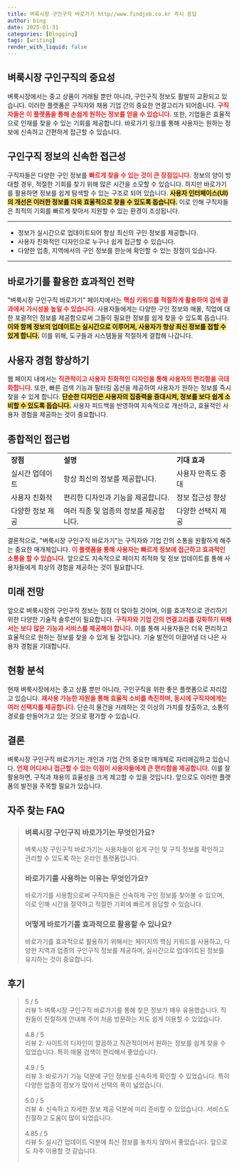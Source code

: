 ```yaml
---
title: 벼룩시장 구인구직 바로가기 http//www.findjob.co.kr 즉시 응답
author: bing
date: 2025-01-31
categories: [Blogging]
tags: [writing]
render_with_liquid: false
---
```



<h2 id='벼룩시장 구인구직의 중요성'>벼룩시장 구인구직의 중요성</h2>

<p>벼룩시장에서는 중고 상품이 거래될 뿐만 아니라, 구인구직 정보도 활발히 교환되고 있습니다. 이러한 플랫폼은 구직자와 채용 기업 간의 중요한 연결고리가 되어줍니다. <b><span style="color: #ee2323;">구직자들은 이 플랫폼을 통해 손쉽게 원하는 정보를 얻을 수 있습니다.</span></b> 또한, 기업들은 효율적으로 인재를 찾을 수 있는 기회를 제공합니다. 바로가기 링크를 통해 사용자는 원하는 정보에 신속하고 간편하게 접근할 수 있습니다.</p>

<h2 id='구인구직 정보의 신속한 접근성'>구인구직 정보의 신속한 접근성</h2>

<p>구직자들은 다양한 구인 정보를 <b><span style="color: #ee2323;">빠르게 찾을 수 있는 것이 큰 장점입니다.</span></b> 정보의 양이 방대할 경우, 적절한 기회를 찾기 위해 많은 시간을 소모할 수 있습니다. 하지만 바로가기를 활용하면 정보를 쉽게 탐색할 수 있는 구조로 되어 있습니다. <b><span style="background-color: #ffe066;">사용자 인터페이스(UI)의 개선은 이러한 정보를 더욱 효율적으로 찾을 수 있도록 돕습니다.</span></b> 이로 인해 구직자들은 최적의 기회를 빠르게 찾아서 지원할 수 있는 환경이 조성됩니다.</p>

<hr />

<ul>
    <li>정보가 실시간으로 업데이트되어 항상 최신의 구인 정보를 제공합니다.</li>
    <li>사용자 친화적인 디자인으로 누구나 쉽게 접근할 수 있습니다.</li>
    <li>다양한 업종, 지역에서의 구인 정보를 한눈에 확인할 수 있는 장점이 있습니다.</li>
</ul>

<hr />

<h2 id='바로가기를 활용한 효과적인 전략'>바로가기를 활용한 효과적인 전략</h2>

<p>"벼룩시장 구인구직 바로가기" 페이지에서는 <b><span style="color: #ee2323;">핵심 키워드를 적절하게 활용하여 검색 결과에서 가시성을 높일 수 있습니다.</span></b> 사용자들에게는 다양한 구인 정보와 매물, 직업에 대한 포괄적인 정보를 제공함으로써 그들이 필요한 정보를 쉽게 찾을 수 있도록 돕습니다. <b><span style="background-color: #ffe066;">이와 함께 정보의 업데이트는 실시간으로 이루어져, 사용자가 항상 최신 정보를 접할 수 있게 합니다.</span></b> 이를 위해, 도구들과 시스템들을 적절하게 결합해 나갑니다.</p>

<h2 id='사용자 경험 향상하기'>사용자 경험 향상하기</h2>

<p>웹 페이지 내에서는 <b><span style="color: #ee2323;">직관적이고 사용자 친화적인 디자인을 통해 사용자의 편리함을 극대화합니다.</span></b> 또한, 빠른 검색 기능과 필터링 옵션을 제공하여 사용자가 원하는 정보를 즉시 찾을 수 있게 합니다. <b><span style="background-color: #ffe066;">단순한 디자인은 사용자의 집중력을 증대시켜, 정보를 보다 쉽게 소비할 수 있도록 돕습니다.</span></b> 사용자 피드백을 반영하여 지속적으로 개선하고, 효율적인 사용자 경험을 제공하는 것이 중요합니다.</p>

<h2 id='종합적인 접근법'>종합적인 접근법</h2>

<table>
    <tr>
        <td><b>장점</b></td>
        <td><b>설명</b></td>
        <td><b>기대 효과</b></td>
    </tr>
    <tr>
        <td>실시간 업데이트</td>
        <td>항상 최신의 정보를 제공합니다.</td>
        <td>사용자 만족도 증대</td>
    </tr>
    <tr>
        <td>사용자 친화적</td>
        <td>편리한 디자인과 기능을 제공합니다.</td>
        <td>정보 접근성 향상</td>
    </tr>
    <tr>
        <td>다양한 정보 제공</td>
        <td>여러 직종 및 업종의 정보를 제공합니다.</td>
        <td>다양한 선택지 제공</td>
    </tr>
</table>

<p>결론적으로, "벼룩시장 구인구직 바로가기"는 구직자와 기업 간의 소통을 원활하게 해주는 중요한 매개체입니다. <b><span style="color: #ee2323;">이 플랫폼을 통해 사용자는 빠르게 정보에 접근하고 효과적인 소통을 할 수 있습니다.</span></b> 앞으로도 지속적으로 페이지 최적화 및 정보 업데이트를 통해 사용자들에게 최상의 경험을 제공하는 것이 필요합니다.</p>

<h2 id='미래 전망'>미래 전망</h2>

<p>앞으로 벼룩시장의 구인구직 정보는 점점 더 많아질 것이며, 이를 효과적으로 관리하기 위한 다양한 기술적 솔루션이 필요합니다. <b><span style="color: #ee2323;">구직자와 기업 간의 연결고리를 강화하기 위해서는 보다 많은 기능과 서비스를 제공해야 합니다.</span></b> 이를 통해 사용자들은 더욱 편리하고 효율적으로 원하는 정보를 찾을 수 있게 될 것입니다. 기술 발전이 이끌어낼 더 나은 사용자 경험을 기대합니다.</p>

<h2 id='현황 분석'>현황 분석</h2>

<p>현재 벼룩시장에서는 중고 상품 뿐만 아니라, 구인구직을 위한 좋은 플랫폼으로 자리잡고 있습니다. <b><span style="color: #ee2323;">재사용 가능한 자원을 통해 효율적 소비를 촉진하며, 동시에 구직자에게는 여러 선택지를 제공합니다.</span></b> 단순히 물건을 거래하는 것 이상의 가치를 창출하고, 소통의 경로를 만들어가고 있는 것으로 평가할 수 있습니다.</p>

<h2 id='결론'>결론</h2>

<p>벼룩시장 구인구직 바로가기는 개인과 기업 간의 중요한 매개체로 자리매김하고 있습니다. <b><span style="color: #ee2323;">언제 어디서나 접근할 수 있는 이점이 사용자들에게 큰 편리함을 제공합니다.</span></b> 이를 잘 활용하면, 구직과 채용의 효율성을 크게 제고할 수 있을 것입니다. 앞으로도 이러한 플랫폼의 발전을 주목할 필요가 있습니다.</p>


<h2 id='자주_찾는_FAQ'>자주 찾는 FAQ</h2>
<div itemscope="" itemtype="https://schema.org/FAQPage"> 
<blockquote> 
<div itemscope="" itemprop="mainEntity" itemtype="https://schema.org/Question"> 
<h3 itemprop="name">벼룩시장 구인구직 바로가기는 무엇인가요?</h3> 
<div itemscope="" itemprop="acceptedAnswer" itemtype="https://schema.org/Answer"> 
<span itemprop="text"> 
<p>벼룩시장 구인구직 바로가기는 사용자들이 쉽게 구인 및 구직 정보를 확인하고 관리할 수 있도록 하는 온라인 플랫폼입니다.</p> 
</span> 
</div> 
</div> 

<div itemscope="" itemprop="mainEntity" itemtype="https://schema.org/Question"> 
<h3 itemprop="name">바로가기를 사용하는 이유는 무엇인가요?</h3> 
<div itemscope="" itemprop="acceptedAnswer" itemtype="https://schema.org/Answer"> 
<span itemprop="text"> 
<p>바로가기를 사용함으로써 구직자들은 신속하게 구인 정보를 찾아볼 수 있으며, 이로 인해 시간을 절약하고 적절한 기회에 빠르게 응답할 수 있습니다.</p> 
</span> 
</div> 
</div> 

<div itemscope="" itemprop="mainEntity" itemtype="https://schema.org/Question"> 
<h3 itemprop="name">어떻게 바로가기를 효과적으로 활용할 수 있나요?</h3> 
<div itemscope="" itemprop="acceptedAnswer" itemtype="https://schema.org/Answer"> 
<span itemprop="text"> 
<p>바로가기를 효과적으로 활용하기 위해서는 페이지의 핵심 키워드를 사용하고, 다양한 지역과 업종의 구인구직 정보를 제공하며, 실시간으로 업데이트된 정보를 유지하는 것이 중요합니다.</p> 
</span> 
</div> 
</div> 

</blockquote> 
</div>
<h2 id='후기'>후기</h2>
<div itemscope itemtype="https://schema.org/Product">
  <blockquote>
  <div itemprop="review" itemscope itemtype="https://schema.org/Review">
      <div itemprop="reviewRating" itemscope itemtype="https://schema.org/Rating"> <span itemprop="ratingValue">5</span> / <span itemprop="bestRating">5</span> </div>
      <span itemprop="reviewBody">리뷰 1: 벼룩시장 구인구직 바로가기를 통해 찾은 정보가 매우 유용했습니다. 직원들이 친절하게 안내해 주어 처음 방문하는 저도 쉽게 이용할 수 있었습니다.</span>
  </div>
  <br>
  <div itemprop="review" itemscope itemtype="https://schema.org/Review">
      <div itemprop="reviewRating" itemscope itemtype="https://schema.org/Rating"> <span itemprop="ratingValue">4.8</span> / <span itemprop="bestRating">5</span> </div>
      <span itemprop="reviewBody">리뷰 2: 사이트의 디자인이 깔끔하고 직관적이어서 원하는 정보를 쉽게 찾을 수 있었습니다. 특히 매물 검색이 편리해서 좋았습니다.</span>
  </div>
  <br>
  <div itemprop="review" itemscope itemtype="https://schema.org/Review">
      <div itemprop="reviewRating" itemscope itemtype="https://schema.org/Rating"> <span itemprop="ratingValue">4.9</span> / <span itemprop="bestRating">5</span> </div>
      <span itemprop="reviewBody">리뷰 3: 바로가기 기능 덕분에 구인 정보를 신속하게 확인할 수 있었습니다. 특히 다양한 업종의 정보가 많아서 선택의 폭이 넓었습니다.</span>
  </div>
  <br>
  <div itemprop="review" itemscope itemtype="https://schema.org/Review">
      <div itemprop="reviewRating" itemscope itemtype="https://schema.org/Rating"> <span itemprop="ratingValue">5.0</span> / <span itemprop="bestRating">5</span> </div>
      <span itemprop="reviewBody">리뷰 4: 신속하고 자세한 정보 제공 덕분에 미리 준비할 수 있었습니다. 서비스도 친절하고 도움이 많이 되었습니다.</span>
  </div>
  <br>
  <div itemprop="review" itemscope itemtype="https://schema.org/Review">
      <div itemprop="reviewRating" itemscope itemtype="https://schema.org/Rating"> <span itemprop="ratingValue">4.85</span> / <span itemprop="bestRating">5</span> </div>
      <span itemprop="reviewBody">리뷰 5: 실시간 업데이트 덕분에 최신 정보를 놓치지 않아서 좋았습니다. 앞으로도 자주 이용할 것 같습니다.</span>
  </div>
  <br>
  </blockquote>
</div>

